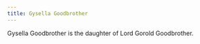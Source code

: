 ```yaml
---
title: Gysella Goodbrother
---
```


Gysella Goodbrother is the daughter of Lord Gorold Goodbrother.


